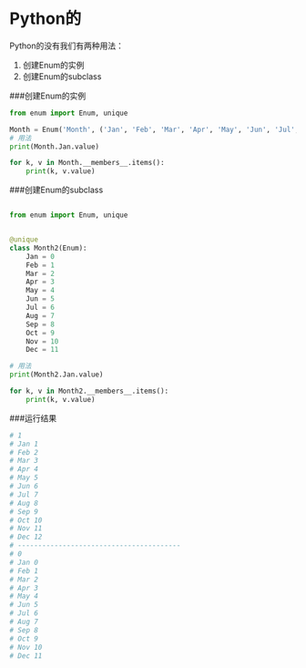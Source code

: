 # Python的

Python的没有我们有两种用法：
1. 创建Enum的实例
2. 创建Enum的subclass

###创建Enum的实例
```python
from enum import Enum, unique

Month = Enum('Month', ('Jan', 'Feb', 'Mar', 'Apr', 'May', 'Jun', 'Jul', 'Aug', 'Sep', 'Oct', 'Nov', 'Dec'))
# 用法
print(Month.Jan.value)

for k, v in Month.__members__.items():
    print(k, v.value)

```

###创建Enum的subclass
```python

from enum import Enum, unique


@unique
class Month2(Enum):
    Jan = 0
    Feb = 1
    Mar = 2
    Apr = 3
    May = 4
    Jun = 5
    Jul = 6
    Aug = 7
    Sep = 8
    Oct = 9
    Nov = 10
    Dec = 11

# 用法
print(Month2.Jan.value)

for k, v in Month2.__members__.items():
    print(k, v.value)

```

###运行结果
```python
# 1
# Jan 1
# Feb 2
# Mar 3
# Apr 4
# May 5
# Jun 6
# Jul 7
# Aug 8
# Sep 9
# Oct 10
# Nov 11
# Dec 12
# ----------------------------------------
# 0
# Jan 0
# Feb 1
# Mar 2
# Apr 3
# May 4
# Jun 5
# Jul 6
# Aug 7
# Sep 8
# Oct 9
# Nov 10
# Dec 11
```